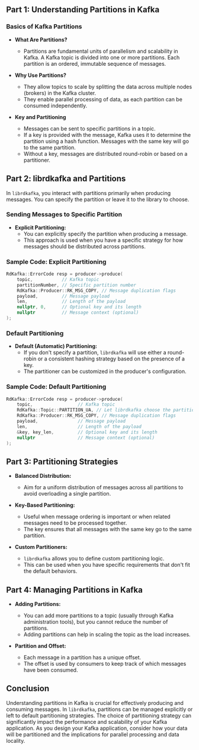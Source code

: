 ## Part 1: Understanding Partitions in Kafka

### Basics of Kafka Partitions

- **What Are Partitions?**
  - Partitions are fundamental units of parallelism and scalability in Kafka. A Kafka topic is divided into one or more partitions. Each partition is an ordered, immutable sequence of messages.
  
- **Why Use Partitions?**
  - They allow topics to scale by splitting the data across multiple nodes (brokers) in the Kafka cluster.
  - They enable parallel processing of data, as each partition can be consumed independently.

- **Key and Partitioning**
  - Messages can be sent to specific partitions in a topic. 
  - If a key is provided with the message, Kafka uses it to determine the partition using a hash function. Messages with the same key will go to the same partition.
  - Without a key, messages are distributed round-robin or based on a partitioner.

## Part 2: librdkafka and Partitions

In `librdkafka`, you interact with partitions primarily when producing messages. You can specify the partition or leave it to the library to choose.

### Sending Messages to Specific Partition

- **Explicit Partitioning:**
  - You can explicitly specify the partition when producing a message.
  - This approach is used when you have a specific strategy for how messages should be distributed across partitions.

### Sample Code: Explicit Partitioning

```cpp
RdKafka::ErrorCode resp = producer->produce(
    topic,           // Kafka topic
    partitionNumber, // Specific partition number
    RdKafka::Producer::RK_MSG_COPY, // Message duplication flags
    payload,         // Message payload
    len,             // Length of the payload
    nullptr, 0,      // Optional key and its length
    nullptr          // Message context (optional)
);
```

### Default Partitioning

- **Default (Automatic) Partitioning:**
  - If you don't specify a partition, `librdkafka` will use either a round-robin or a consistent hashing strategy based on the presence of a key.
  - The partitioner can be customized in the producer's configuration.

### Sample Code: Default Partitioning

```cpp
RdKafka::ErrorCode resp = producer->produce(
    topic,                 // Kafka topic
    RdKafka::Topic::PARTITION_UA, // Let librdkafka choose the partition
    RdKafka::Producer::RK_MSG_COPY, // Message duplication flags
    payload,               // Message payload
    len,                   // Length of the payload
    &key, key_len,         // Optional key and its length
    nullptr                // Message context (optional)
);
```

## Part 3: Partitioning Strategies

- **Balanced Distribution:**
  - Aim for a uniform distribution of messages across all partitions to avoid overloading a single partition.

- **Key-Based Partitioning:**
  - Useful when message ordering is important or when related messages need to be processed together.
  - The key ensures that all messages with the same key go to the same partition.

- **Custom Partitioners:**
  - `librdkafka` allows you to define custom partitioning logic.
  - This can be used when you have specific requirements that don't fit the default behaviors.

## Part 4: Managing Partitions in Kafka

- **Adding Partitions:**
  - You can add more partitions to a topic (usually through Kafka administration tools), but you cannot reduce the number of partitions.
  - Adding partitions can help in scaling the topic as the load increases.

- **Partition and Offset:**
  - Each message in a partition has a unique offset.
  - The offset is used by consumers to keep track of which messages have been consumed.

## Conclusion

Understanding partitions in Kafka is crucial for effectively producing and consuming messages. In `librdkafka`, partitions can be managed explicitly or left to default partitioning strategies. The choice of partitioning strategy can significantly impact the performance and scalability of your Kafka application. As you design your Kafka application, consider how your data will be partitioned and the implications for parallel processing and data locality.